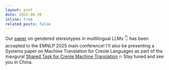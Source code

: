 ```yaml
---
layout: post
date: 2025-08-20
inline: true
related_posts: false
---
```


Our [paper](https://arxiv.org/abs/2506.03867) on gendered stereotypes in multilingual LLMs 👇 has been accepted to the EMNLP 2025 main conference! I'll also be presenting a Systems paper on Machine Translation for Creole Languages as part of the inaugural [Shared Task for Creole Machine Translation](https://www2.statmt.org/wmt25/creole-mt.html) 🔥 Stay tuned and see you in China. 
